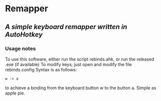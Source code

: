 # Remapper
## _A simple keyboard remapper written in AutoHotkey_

### Usage notes
To use this software, either run the script rebinds.ahk, or run the released .exe (if available)
To modify keys; just open and modify the file rebinds.config
Syntax is as follows:

    w -> a

to achieve a binding from the keyboard button w to the button a.
Simple as apple pie.

